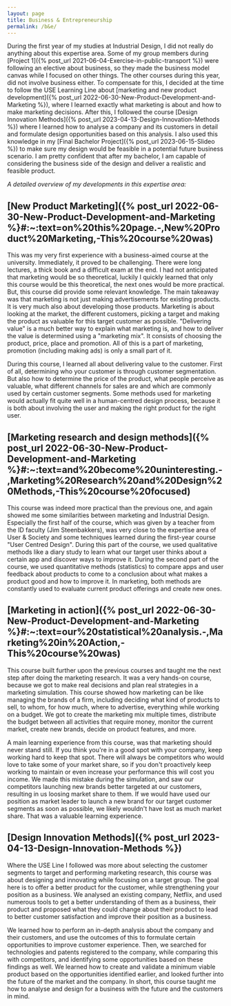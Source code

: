 ```yaml
---
layout: page
title: Business & Entrepreneurship
permalink: /b&e/
---
```


During the first year of my studies at Industrial Design, I did not really do anything about this expertise area. Some of my group members during [Project 1]({% post_url 2021-06-04-Exercise-in-public-transport %}) were following an elective about business, so they made the business model canvas while I focused on other things. The other courses during this year, did not involve business either. To compensate for this, I decided at the time to follow the USE Learning Line about [marketing and new product development]({% post_url 2022-06-30-New-Product-Development-and-Marketing %}), where I learned exactly what marketing is about and how to make marketing decisions. After this, I followed the course [Design Innovation Methods]({% post_url 2023-04-13-Design-Innovation-Methods %}) where I learned how to analyse a company and its customers in detail and formulate design opportunities based on this analysis. I also used this knowledge in my [Final Bachelor Project]({% post_url 2023-06-15-Slideo %}) to make sure my design would be feasible in a potential future business scenario. I am pretty confident that after my bachelor, I am capable of considering the business side of the design and deliver a realistic and feasible product. 

*A detailed overview of my developments in this expertise area:*

## [New Product Marketing]({% post_url 2022-06-30-New-Product-Development-and-Marketing %}#:~:text=on%20this%20page.-,New%20Product%20Marketing,-This%20course%20was)
This was my very first experience with a business-aimed course at the university. Immediately, it proved to be challenging. There were long lectures, a thick book and a difficult exam at the end. I had not anticipated that marketing would be so theoretical, luckily I quickly learned that only this course would be this theoretical, the next ones would be more practical. But, this course did provide some relevant knowledge. The main takeaway was that marketing is not just making advertisements for existing products. It is very much also about developing those products. Marketing is about looking at the market, the different customers, picking a target and making the product as valuable for this target customer as possible. "Delivering value" is a much better way to explain what marketing is, and how to deliver the value is determined using a "marketing mix". It consists of choosing the product, price, place and promotion. All of this is a part of marketing, promotion (including making ads) is only a small part of it. 

During this course, I learned all about delivering value to the customer. First of all, determining who your customer is through customer segmentation. But also how to determine the price of the product, what people perceive as valuable, what different channels for sales are and which are commonly used by certain customer segments. Some methods used for marketing would actually fit quite well in a human-centred design process, because it is both about involving the user and making the right product for the right user.

## [Marketing research and design methods]({% post_url 2022-06-30-New-Product-Development-and-Marketing %}#:~:text=and%20become%20uninteresting.-,Marketing%20Research%20and%20Design%20Methods,-This%20course%20focused)
This course was indeed more practical than the previous one, and again showed me some similarities between marketing and Industrial Design. Especially the first half of the course, which was given by a teacher from the ID faculty (Jim Steenbakkers), was very close to the expertise area of User & Society and some techniques learned during the first-year course "User Centred Design". During this part of the course, we used qualitative methods like a diary study to learn what our target user thinks about a certain app and discover ways to improve it. During the second part of the course, we used quantitative methods (statistics) to compare apps and user feedback about products to come to a conclusion about what makes a product good and how to improve it. In marketing, both methods are constantly used to evaluate current product offerings and create new ones.

## [Marketing in action]({% post_url 2022-06-30-New-Product-Development-and-Marketing %}#:~:text=our%20statistical%20analysis.-,Marketing%20in%20Action,-This%20course%20was)
This course built further upon the previous courses and taught me the next step after doing the marketing research. It was a very hands-on course, because we got to make real decisions and plan real strategies in a marketing simulation. This course showed how marketing can be like managing the brands of a firm, including deciding what kind of products to sell, to whom, for how much, where to advertise, everything while working on a budget. We got to create the marketing mix multiple times, distribute the budget between all activities that require money, monitor the current market, create new brands, decide on product features, and more. 

A main learning experience from this course, was that marketing should never stand still. If you think you're in a good spot with your company, keep working hard to keep that spot. There will always be competitors who would love to take some of your market share, so if you don't proactively keep working to maintain or even increase your performance this will cost you income. We made this mistake during the simulation, and saw our competitors launching new brands better targeted at our customers, resulting in us loosing market share to them. If we would have used our position as market leader to launch a new brand for our target customer segments as soon as possible, we likely wouldn't have lost as much market share. That was a valuable learning experience. 

## [Design Innovation Methods]({% post_url 2023-04-13-Design-Innovation-Methods %})
Where the USE Line I followed was more about selecting the customer segments to target and performing marketing research, this course was about designing and innovating while focusing on a target group. The goal here is to offer a better product for the customer, while strengthening your position as a business. We analysed an existing company, Netflix, and used numerous tools to get a better understanding of them as a business, their product and proposed what they could change about their product to lead to better customer satisfaction and improve their position as a business. 

We learned how to perform an in-depth analysis about the company and their customers, and use the outcomes of this to formulate certain opportunities to improve customer experience. Then, we searched for technologies and patents registered to the company, while comparing this with competitors, and identifying some opportunities based on these findings as well. We learned how to create and validate a minimum viable product based on the opportunities identified earlier, and looked further into the future of the market and the company. In short, this course taught me how to analyse and design for a business with the future and the customers in mind. 